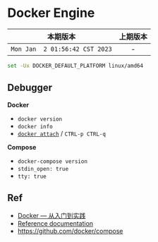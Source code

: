 # Docker Engine

|本期版本| 上期版本
|:---:|:---:
`Mon Jan  2 01:56:42 CST 2023` | -


```bash
set -Ux DOCKER_DEFAULT_PLATFORM linux/amd64
```

## Debugger

**Docker**

* `docker version`
* `docker info`
* [`docker attach`](https://docs.docker.com/engine/reference/commandline/attach/) / `CTRL-p CTRL-q`

**Compose**

* `docker-compose version`
* `stdin_open: true`
* `tty: true`

## Ref

* [Docker — 从入门到实践](https://yeasy.gitbook.io/docker_practice/)
* [Reference documentation](https://docs.docker.com/reference/)
* <https://github.com/docker/compose>